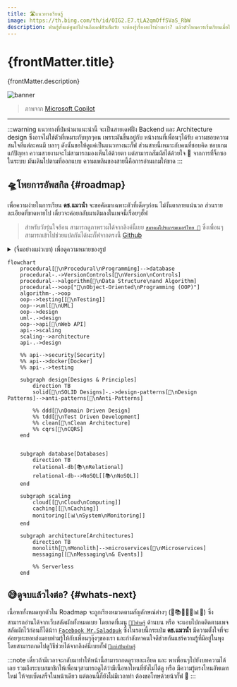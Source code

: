 ```yaml
---
title: 🛣️แนวทางเรียนรู้
image: https://th.bing.com/th/id/OIG2.E7.tLA2qmOffSVaS_RbW
description: ฟามรู้ตั้งแต่ศูนย์ไปจนถึงเดฟตัวเต็มวัย จะต้องรู้เรื่องอะไรบ้างหว่า? แล้วตัวไหนควรเริ่มเรียนเมื่อไหร่? หรือต้องรู้เรื่องอะไรก่อนหลัง? ในบทความนี้ ดช.แมวน้ำ อยากขอเสนอภาพรวมทั้งหมด (ที่ป๋มคิดว่า) ควรจะต้องรู้ โดยเรียงลำดับความสำคัญก่อนหลังให้เรียบย้อยแย้ว เชิญเสพได้เรยฮั๊ฟ
---
```


# {frontMatter.title}

<p>{frontMatter.description}</p>

![banner](/img/roadmap.jpg)

<blockquote>ภาพจาก <a href={frontMatter.image} target="_blank">Microsoft Copilot</a></blockquote>

---

:::warning
แนวทางที่ป๋มนำมาแนะนำนี้ จะเป็นสายเดฟฝั่ง <Gray>Backend</Gray> และ <Gray>Architecture design</Gray> ซึ่งอาจไม่ใช่ตัวที่เหมาะกับทุกๆคน เพราะมันขึ้นอยู่กับ หน้างานที่เพื่อนๆได้รับ ความชอบความสนใจที่แต่ละคนมี บลาๆ ดังนั้นขอให้ดูแค่เป็นแนวทางนะกั๊ฟ ส่วนสายนี้เหมาะกับคนที่ชอบคิด ชอบเกมแก้ปัญหา ความสวยงามจะไม่สามารถมองเห็นได้ด้วยตา แต่สามารถสัมผัสได้ด้วยใจ 💓 จากการที่จิ๊กซอในระบบ มันเดินไปตามที่ออกแบบ ความเพลินของสายนี้คือการอ่านเกมให้ขาด
:::

## 🛸โพยการอัพสกิล {#roadmap}
เพื่อความง่ายในการเรียน **ดช.แมวน้ำ** จะขอคัดมาเฉพาะตัวที่เด็ดๆก่อน ไม่งั้นตาลายแน่นวล ส่วนรายละเอียดที่ขาดหายไป เดี๋ยวจะค่อยกลับมาเติมลงในเพจนี้เรื่อยๆฮั๊ฟ
> สำหรับวัยรุ่นใจฮ้อน สามารถดูภาพรวมได้จากลิงค์นี้เยย [`สมาคมโปรแกรมเมอร์ไทย 🎉`](https://roadmap.thaiprogrammer.org) ซึ่งเพื่อนๆสามารถเข้าไปช่วยแปลกันได้นะกั๊ฟจากตรงนี้ [Github](https://github.com/ThaiProgrammer/tpa-roadmap)

<details>
  <summary>(จิ้มอย่างแผ่วเบา) เพื่อดูความหมายของรูป</summary>
  <div>
    <div>
        ```mermaid
        flowchart
            Simple[เนื้อหาจบได้ด้วยตัวมันเอง]
            Complex[[มีรายละเอียดเยอะม๊วก\nแตกแขนงออกไปอีกหลายตัว]]
        ```
        ```mermaid
        flowchart
            A[A]-->AA[ต้องเรียน A ก่อน\nถึงจะเรียนก้อนนี้ได้]
            B[B]-.->BB["ไม่ต้องเรียน B ก็เรียนก้อนนี้ได้\n(ถ้าเรียนมาก่อนจะเข้าใจง่ายขึ้น)"]
        ```
        ```mermaid
        flowchart
            code[🤖\nการเขียนโค้ด]
            database[📚\nฐานข้อมูล]
            testing[🐞\nการทดสอบระบบ]
            utility[🔧\nตัวช่วย]
            design[🧩\nการออกแบบ]
            system[📊\nการดูแลระบบ]
            cloud[🚀\nคลาวด์]
        ```
    </div>
  </div>
</details>

```mermaid
flowchart
    procedural[🤖\nProcedural\nProgramming]-->database
    procedural-.->VersionControls[🔧\nVersion\nControls]
    procedural-->algorithm[🤖\nData Structure\nand Algorithm]
    procedural-->oop["🤖\nObject-Oriented\nProgramming (OOP)"]
    algorithm-.->oop
    oop-->testing[[🐞\nTesting]]
    oop-->uml[🔧\nUML]
    oop-->design
    uml-.->design
    oop-->api[🤖\nWeb API]
    api-->scaling
    scaling-->architecture
    api-.->design

    %% api-->security[Security]
    %% api-->docker[Docker]
    %% api-.->testing

    subgraph design[Designs & Principles]
        direction TB
        solid[🧩\nSOLID Designs]-.->design-patterns[🧩\nDesign Patterns]-->anti-patterns[🧩\nAnti-Patterns]

        %% ddd[🧩\nDomain Driven Design]
        %% tdd[🧩\nTest Driven Development]
        %% clean[🧩\nClean Architecture]
        %% cqrs[🧩\nCQRS]
    end


    subgraph database[Databases]
        direction TB
        relational-db[📚\nRelational]
        relational-db-->NoSQL[[📚\nNoSQL]]
    end

    subgraph scaling
        cloud[[🚀\nCloud\nComputing]]
        caching[[🤖\nCaching]]
        monitoring[[📊\nSystem\nMonitoring]]
    end

    subgraph architecture[Architectures]
        direction TB
        monolith[🧩\nMonolith]-->microservices[🧩\nMicroservices]
        messaging[[🧩\nMessaging\n& Events]]

        %% Serverless
    end
```

## 😅ดูจบแล้วไงต่อ? {#whats-next}
เนื้อหาทั้งหมดทุกตัวใน Roadmap จะถูกเรียงหมวดตามสัญลักษณ์ต่างๆ (🤖📚🐞🔧🧩📊🚀) ซึ่งสามารถอ่านได้จากเว็บสลัดผักทั้งหมดเบย โดยกดที่เมนู [`🧑‍💻ฟามรู้`](/docs/category/contributions) ด้านบน หรือ จะแอบไปกดติดตามเพจสลัดผักไว้ก่อนก็ได้น้าา [`Facebook Mr.Saladpuk`](https://www.facebook.com/mr.saladpuk) ซึ่งในรอบนี้กระเป๋ม **ดช.แมวน้ำ** มีความตั้งใจที่จะค่อยๆทะยอยส่งมอบฟามรู้ให้กับเพื่อนๆอุ๊งๆของเรา และกำลังหาคนใจดีช่วยกันแชร์ความรู้ที่มีอยู่ในพุง โดยสามารถกดไปดูวิธีช่วยได้จากลิงค์นี่เบยกั๊ฟ [`🥳แบ่งปันฟามรู้`](/docs/contribute/creator)

:::note
เดี๋ยวถ้ามีเวลาจะกลับมาทำให้หน้านี้สามารถกดดูรายละเอียด และ พาเพื่อนๆไปยังบทความได้เลย รวมถึงระบบสมาชิกให้เพื่อนๆสามารถดูได้ว่ามีเนื้อหาไหนที่ยังไม่ได้ดู หรือ มีความรู้ตรงไหนอัพเดทใหม่ ให้จบเบ็ดเสร็จในหน้าเดียว แต่ตอนนี้ก็ยังไม่มีเวลาทำ ต้องขอโทษด้วยน้ากั๊ฟ 🙏
:::

<Comment />